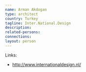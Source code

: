 ```yaml
---
name: Arman Akdogan
type: architect
country: Turkey
tagline: Inter.National.Design
description:
related-persons:
connections:
layout: person
---
```


Links:
* <http://www.internationaldesign.nl/>
